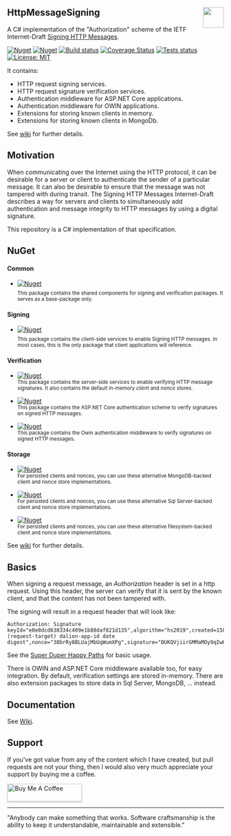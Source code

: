 ## HttpMessageSigning [<img src="https://dalion.eu/dalion128.png" align="right" width="48">](https://www.dalion.eu)

A C# implementation of the "Authorization" scheme of the IETF Internet-Draft [Signing HTTP Messages](https://tools.ietf.org/html/draft-ietf-httpbis-message-signatures-00).

[![Nuget](https://img.shields.io/nuget/v/Dalion.HttpMessageSigning)](https://www.nuget.org/packages/Dalion.HttpMessageSigning/) 
[![Nuget](https://img.shields.io/nuget/dt/Dalion.HttpMessageSigning)](https://www.nuget.org/packages/Dalion.HttpMessageSigning/)
[![Build status](https://ci.appveyor.com/api/projects/status/d8fdl40nfj62ed1v?svg=true)](https://ci.appveyor.com/project/DavidLievrouw/httpmessagesigning) 
[![Coverage Status](https://coveralls.io/repos/github/DavidLievrouw/HttpMessageSigning/badge.svg?branch=master)](https://coveralls.io/github/DavidLievrouw/HttpMessageSigning?branch=master)
[![Tests status](https://img.shields.io/appveyor/tests/DavidLievrouw/httpmessagesigning/master?compact_message)](https://ci.appveyor.com/project/DavidLievrouw/httpmessagesigning)
[![License: MIT](https://img.shields.io/badge/License-MIT-yellow.svg)](https://opensource.org/licenses/MIT) 

It contains:
  - HTTP request signing services.
  - HTTP request signature verification services.
  - Authentication middleware for ASP.NET Core applications.
  - Authentication middleware for OWIN applications.
  - Extensions for storing known clients in memory.
  - Extensions for storing known clients in MongoDb.

See [wiki](https://github.com/DavidLievrouw/HttpMessageSigning/wiki) for further details.

## Motivation
When communicating over the Internet using the HTTP protocol, it can be desirable for a server or client to authenticate the sender of a particular message.  It can also be desirable to ensure that the message was not tampered with during transit. The Signing HTTP Messages Internet-Draft describes a way for servers and clients to simultaneously add authentication and message integrity to HTTP messages by using a digital signature.

This repository is a C# implementation of that specification.

## NuGet

#### Common

- [![Nuget](https://img.shields.io/nuget/v/Dalion.HttpMessageSigning?label=Dalion.HttpMessageSigning)](https://www.nuget.org/packages/Dalion.HttpMessageSigning/)
<br/><sub>This package contains the shared components for signing and verification packages. It serves as a base-package only.</sub>

#### Signing

- [![Nuget](https://img.shields.io/nuget/v/Dalion.HttpMessageSigning?label=Dalion.HttpMessageSigning.Signing)](https://www.nuget.org/packages/Dalion.HttpMessageSigning.Signing/) 
<br/><sub>This package contains the client-side services to enable Signing HTTP messages. In most cases, this is the only package that client applications will reference.</sub>

#### Verification

- [![Nuget](https://img.shields.io/nuget/v/Dalion.HttpMessageSigning?label=Dalion.HttpMessageSigning.Verification)](https://www.nuget.org/packages/Dalion.HttpMessageSigning.Verification/) 
<br/><sub>This package contains the server-side services to enable verifying HTTP message signatures. 
It also contains the default in-memory _client_ and _nonce_ stores.</sub>

- [![Nuget](https://img.shields.io/nuget/v/Dalion.HttpMessageSigning?label=Dalion.HttpMessageSigning.Verification.AspNetCore)](https://www.nuget.org/packages/Dalion.HttpMessageSigning.Verification.AspNetCore/) 
<br/><sub>This package contains the ASP.NET Core authentication scheme to verify signatures on signed HTTP messages.</sub>

- [![Nuget](https://img.shields.io/nuget/v/Dalion.HttpMessageSigning?label=Dalion.HttpMessageSigning.Verification.Owin)](https://www.nuget.org/packages/Dalion.HttpMessageSigning.Verification.Owin/) 
<br/><sub>This package contains the Owin authentication middleware to verify signatures on signed HTTP messages.</sub>

#### Storage

- [![Nuget](https://img.shields.io/nuget/v/Dalion.HttpMessageSigning?label=Dalion.HttpMessageSigning.Verification.MongoDb)](https://www.nuget.org/packages/Dalion.HttpMessageSigning.Verification.MongoDb/) 
<br/><sub>For persisted clients and nonces, you can use these alternative MongoDB-backed client and nonce store implementations.</sub>
  
- [![Nuget](https://img.shields.io/nuget/v/Dalion.HttpMessageSigning?label=Dalion.HttpMessageSigning.Verification.SqlServer)](https://www.nuget.org/packages/Dalion.HttpMessageSigning.Verification.SqlServer/) 
<br/><sub>For persisted clients and nonces, you can use these alternative Sql Server-backed client and nonce store implementations.</sub>

- [![Nuget](https://img.shields.io/nuget/v/Dalion.HttpMessageSigning?label=Dalion.HttpMessageSigning.Verification.FileSystem)](https://www.nuget.org/packages/Dalion.HttpMessageSigning.Verification.FileSystem/) 
<br/><sub>For persisted clients and nonces, you can use these alternative filesystem-backed client and nonce store implementations.</sub>

See [wiki](https://github.com/DavidLievrouw/HttpMessageSigning/wiki) for further details.

## Basics
When signing a request message, an _Authorization_ header is set in a http request. Using this header, the server can verify that it is sent by the known client, and that the content has not been tampered with.

The signing will result in a request header that will look like:

```
Authorization: Signature keyId="e0e8dcd638334c409e1b88daf821d135",algorithm="hs2019",created=1584806516,expires=1584806576,headers="(request-target) dalion-app-id date digest",nonce="38brRy8BLUajMbUqWumXPg",signature="DUKQVjiirGMMaMOy9qIwKMro46R3BlLsvUQkw1/8sKQ="
```

See the [Super Duper Happy Paths](https://github.com/DavidLievrouw/HttpMessageSigning/wiki/Super-duper-happy-paths) for basic usage.

There is OWIN and ASP.NET Core middleware available too, for easy integration.
By default, verification settings are stored in-memory. There are also extension packages to store data in Sql Server, MongoDB, ... instead.

## Documentation

See [Wiki](https://github.com/DavidLievrouw/HttpMessageSigning/wiki).

## Support

If you've got value from any of the content which I have created, but pull requests are not your thing, then I would also very much appreciate your support by buying me a coffee.

<a href="https://www.buymeacoffee.com/DavidLievrouw" target="_blank"><img src="https://www.buymeacoffee.com/assets/img/custom_images/orange_img.png" alt="Buy Me A Coffee" style="height: 41px !important;width: 174px !important;box-shadow: 0px 3px 2px 0px rgba(190, 190, 190, 0.5) !important;-webkit-box-shadow: 0px 3px 2px 0px rgba(190, 190, 190, 0.5) !important;" ></a>

---
"Anybody can make something that works. Software craftsmanship is the ability to keep it understandable, maintainable and extensible."
